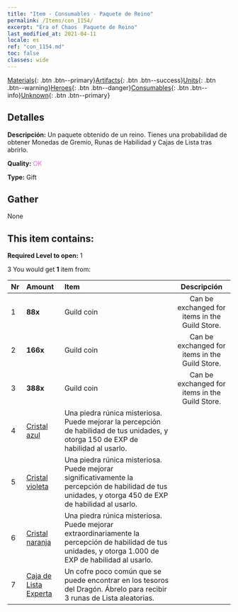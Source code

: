 ```yaml
---
title: "Item - Consumables - Paquete de Reino"
permalink: /Items/con_1154/
excerpt: "Era of Chaos  Paquete de Reino"
last_modified_at: 2021-04-11
locale: es
ref: "con_1154.md"
toc: false
classes: wide
---
```

 [Materials](/es/Items/){: .btn .btn--primary}[Artifacts](/es/Items/Artifacts/){: .btn .btn--success}[Units](/es/Items/Units/){: .btn .btn--warning}[Heroes](/es/Items/Heroes/){: .btn .btn--danger}[Consumables](/es/Items/Consumables/){: .btn .btn--info}[Unknown](/es/Items/Unknown/){: .btn .btn--primary}

## Detalles
 **Descripción:** Un paquete obtenido de un reino. Tienes una probabilidad de obtener Monedas de Gremio, Runas de Habilidad y Cajas de Lista tras abrirlo.

 **Quality:** <span style="color: #DA70D6">OK</span>

 **Type:** Gift

## Gather

  None

## This item contains:

 **Required Level to open:** 1

 3 You would get **1** item  from:

  | Nr | Amount |     Item    | Descripción |
  |:---|:-------|:------------|:-----------:|
  | 1 |  **88x** | Guild coin | Can be exchanged for items in the Guild Store.  | 
  | 2 |  **166x** | Guild coin | Can be exchanged for items in the Guild Store.  | 
  | 3 |  **388x** | Guild coin | Can be exchanged for items in the Guild Store.  | 
  | 4 | [Cristal azul](/es/Items/con_716/) | Una piedra rúnica misteriosa. Puede mejorar la percepción de habilidad de tus unidades, y otorga 150 de EXP de habilidad al usarlo. | 
  | 5 | [Cristal violeta](/es/Items/con_720/) | Una piedra rúnica misteriosa. Puede mejorar significativamente la percepción de habilidad de tus unidades, y otorga 450 de EXP de habilidad al usarlo. | 
  | 6 | [Cristal naranja](/es/Items/con_730/) | Una piedra rúnica misteriosa. Puede mejorar extraordinariamente la percepción de habilidad de tus unidades, y otorga 1.000 de EXP de habilidad al usarlo. | 
  | 7 | [Caja de Lista Experta](/es/Items/con_776/) | Un cofre poco común que se puede encontrar en los tesoros del Dragón. Ábrelo para recibir 3 runas de Lista aleatorias. | 
